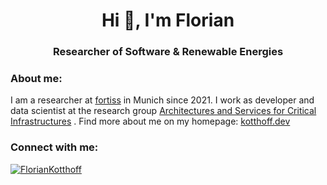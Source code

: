 <h1 align="center">Hi 👋, I'm Florian</h1>
<h3 align="center">Researcher of Software & Renewable Energies</h3>



<h3 align="left">About me:</h3>
<p align="left">
I am a researcher at <a href="https://www.fortiss.org/" target="_blank" rel="noreferrer">fortiss</a> in Munich since 2021.
I work as developer and data scientist at the research group <a href="https://www.fortiss.org/en/research/fields-of-research/detail/architectures-and-services-for-critical-infrastructures" target="_blank" rel="noreferrer">Architectures and Services for Critical Infrastructures</a> . 
Find more about me on my homepage: <a href="https://kotthoff.dev" target="_blank" rel="noreferrer">kotthoff.dev</a>
</p>

<h3 align="left">Connect with me:</h3>

<p align="left"> <a href="https://mastodon.energy/@floko" target="blank"><img src="https://img.shields.io/mastodon/follow/109829890350896281?domain=https%3A%2F%2Fmastodon.energy" alt="FlorianKotthoff" /></a> </p>
<p align="left">

<a rel="me" href="https://mastodon.energy/@floko"> </a>
